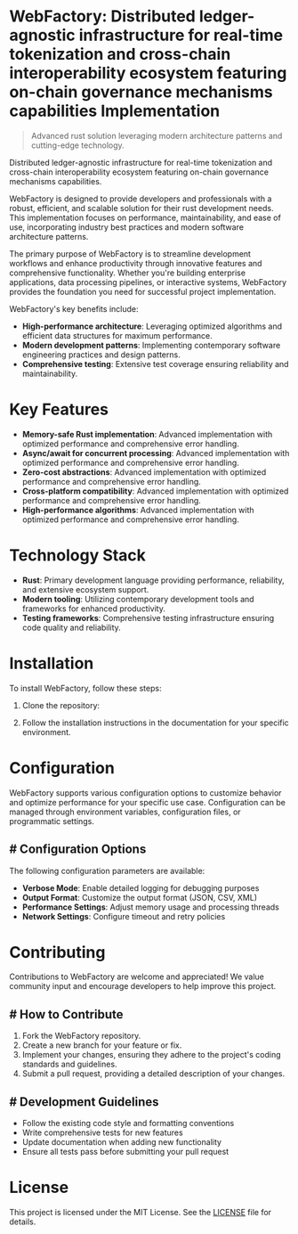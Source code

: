 <!-- fallback_WebFactory_20250803212806_97960 -->

# WebFactory: Distributed ledger-agnostic infrastructure for real-time tokenization and cross-chain interoperability ecosystem featuring on-chain governance mechanisms capabilities Implementation
> Advanced rust solution leveraging modern architecture patterns and cutting-edge technology.

Distributed ledger-agnostic infrastructure for real-time tokenization and cross-chain interoperability ecosystem featuring on-chain governance mechanisms capabilities.

WebFactory is designed to provide developers and professionals with a robust, efficient, and scalable solution for their rust development needs. This implementation focuses on performance, maintainability, and ease of use, incorporating industry best practices and modern software architecture patterns.

The primary purpose of WebFactory is to streamline development workflows and enhance productivity through innovative features and comprehensive functionality. Whether you're building enterprise applications, data processing pipelines, or interactive systems, WebFactory provides the foundation you need for successful project implementation.

WebFactory's key benefits include:

* **High-performance architecture**: Leveraging optimized algorithms and efficient data structures for maximum performance.
* **Modern development patterns**: Implementing contemporary software engineering practices and design patterns.
* **Comprehensive testing**: Extensive test coverage ensuring reliability and maintainability.

# Key Features

* **Memory-safe Rust implementation**: Advanced implementation with optimized performance and comprehensive error handling.
* **Async/await for concurrent processing**: Advanced implementation with optimized performance and comprehensive error handling.
* **Zero-cost abstractions**: Advanced implementation with optimized performance and comprehensive error handling.
* **Cross-platform compatibility**: Advanced implementation with optimized performance and comprehensive error handling.
* **High-performance algorithms**: Advanced implementation with optimized performance and comprehensive error handling.

# Technology Stack

* **Rust**: Primary development language providing performance, reliability, and extensive ecosystem support.
* **Modern tooling**: Utilizing contemporary development tools and frameworks for enhanced productivity.
* **Testing frameworks**: Comprehensive testing infrastructure ensuring code quality and reliability.

# Installation

To install WebFactory, follow these steps:

1. Clone the repository:


2. Follow the installation instructions in the documentation for your specific environment.

# Configuration

WebFactory supports various configuration options to customize behavior and optimize performance for your specific use case. Configuration can be managed through environment variables, configuration files, or programmatic settings.

## # Configuration Options

The following configuration parameters are available:

* **Verbose Mode**: Enable detailed logging for debugging purposes
* **Output Format**: Customize the output format (JSON, CSV, XML)
* **Performance Settings**: Adjust memory usage and processing threads
* **Network Settings**: Configure timeout and retry policies

# Contributing

Contributions to WebFactory are welcome and appreciated! We value community input and encourage developers to help improve this project.

## # How to Contribute

1. Fork the WebFactory repository.
2. Create a new branch for your feature or fix.
3. Implement your changes, ensuring they adhere to the project's coding standards and guidelines.
4. Submit a pull request, providing a detailed description of your changes.

## # Development Guidelines

* Follow the existing code style and formatting conventions
* Write comprehensive tests for new features
* Update documentation when adding new functionality
* Ensure all tests pass before submitting your pull request

# License

This project is licensed under the MIT License. See the [LICENSE](https://github.com/xgek/WebFactory/blob/main/LICENSE) file for details.
